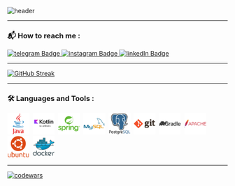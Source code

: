![header](https://capsule-render.vercel.app/api?type=waving&color=gradient&height=256&section=header&text=Hello%20World!&fontSize=75&animation=fadeIn&fontAlignY=33&desc=Welcome%20to%20my%20GitHub%20profile!&descAlignY=51&descAlign=50)

---
### 📬 How to reach me :
<div id="badges">
  <a href="https://t.me/KirillR7">
    <img src="https://img.shields.io/badge/Telegram-blue?style=for-the-badge&logo=telegram&logoColor=white" alt="telegram Badge"/>
  </a>
  <a href="https://instagram.com/kirillrekuts">
    <img src="https://img.shields.io/badge/Instagram-blueviolet?style=for-the-badge&logo=instagram&logoColor=white" alt="instagram Badge"/>
  </a>
  <a href="https://www.linkedin.com/in/kirill-rekuts-1702441b2/">
    <img src="https://img.shields.io/badge/LinkedIn-blue?style=for-the-badge&logo=linkedin&logoColor=white" alt="linkedIn Badge"/>
  </a>     
</div>  

---
[![GitHub Streak](http://github-readme-streak-stats.herokuapp.com?user=GGK77&theme=dracula)](https://git.io/streak-stats)

---
### :hammer_and_wrench: Languages and Tools :
<div>
  <img src="https://github.com/devicons/devicon/blob/master/icons/java/java-original-wordmark.svg" title="Java" alt="Java" width="50" height="50"/>&nbsp;
  <img src="https://github.com/devicons/devicon/blob/master/icons/kotlin/kotlin-original-wordmark.svg" title="Kotlin" alt="Kotlin" width="50" height="50"/>&nbsp;
  <img src="https://github.com/devicons/devicon/blob/master/icons/spring/spring-original-wordmark.svg" title="Spring" alt="Spring" width="50" height="50"/>&nbsp;
  <img src="https://github.com/devicons/devicon/blob/master/icons/mysql/mysql-original-wordmark.svg" title="MySQL"  alt="MySQL" width="50" height="50"/>&nbsp;
  <img src="https://github.com/devicons/devicon/blob/master/icons/postgresql/postgresql-original-wordmark.svg" title="PostgreSQL"  alt="PostgreSQL" width="50" height="50"/>&nbsp;
  <img src="https://github.com/devicons/devicon/blob/master/icons/git/git-original-wordmark.svg" title="Git" alt="Git" width="50" height="50"/>&nbsp;
  <img src="https://github.com/devicons/devicon/blob/master/icons/gradle/gradle-plain-wordmark.svg" title="Gradle" alt="Gradle" width="50" height="50"/>&nbsp;
  <img src="https://github.com/devicons/devicon/blob/master/icons/apache/apache-original-wordmark.svg" title="Apache Maven" alt="Maven" width="50" height="50"/>&nbsp;
  <img src="https://github.com/devicons/devicon/blob/master/icons/ubuntu/ubuntu-plain-wordmark.svg" title="Ubuntu" alt="Ubuntu" width="50" height="50"/>&nbsp;
  <img src="https://github.com/devicons/devicon/blob/master/icons/docker/docker-original-wordmark.svg" title="Docker" alt="Docker" width="50" height="50"/>&nbsp;
</div>

---
[![codewars](https://www.codewars.com/users/GGk77/badges/large)](https://www.codewars.com/users/GGk77)
<div id="badges">                                                                                                                                
<img src="https://komarev.com/ghpvc/?username=mikhailovPi&style=flat-square&color=red" alt=""/>
</div> 
